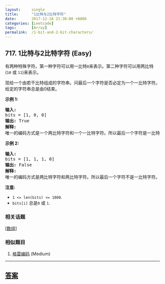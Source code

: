 ```yaml
---
layout:     single
title:      "1比特与2比特字符"
date:       2017-12-18 21:30:00 +0800
categories: [Leetcode]
tags:       [Array]
permalink:  /1-bit-and-2-bit-characters/
---
```


## 717. 1比特与2比特字符 (Easy)

<p>有两种特殊字符。第一种字符可以用一比特<code>0</code>来表示。第二种字符可以用两比特(<code>10</code>&nbsp;或&nbsp;<code>11</code>)来表示。</p>

<p>现给一个由若干比特组成的字符串。问最后一个字符是否必定为一个一比特字符。给定的字符串总是由0结束。</p>

<p><strong>示例&nbsp;1:</strong></p>

<pre>
<strong>输入:</strong> 
bits = [1, 0, 0]
<strong>输出:</strong> True
<strong>解释:</strong> 
唯一的编码方式是一个两比特字符和一个一比特字符。所以最后一个字符是一比特字符。
</pre>

<p><strong>示例&nbsp;2:</strong></p>

<pre>
<strong>输入:</strong> 
bits = [1, 1, 1, 0]
<strong>输出:</strong> False
<strong>解释:</strong> 
唯一的编码方式是两比特字符和两比特字符。所以最后一个字符不是一比特字符。
</pre>

<p><strong>注意:</strong></p>

<ul>
	<li><code>1 &lt;= len(bits) &lt;= 1000</code>.</li>
	<li><code>bits[i]</code> 总是<code>0</code> 或&nbsp;<code>1</code>.</li>
</ul>

### 相关话题
  [[数组](https://github.com/openset/leetcode/tree/master/tag/array/README.md)]

### 相似题目
  1. [格雷编码](/gray-code) (Medium)

---

## [答案](https://github.com/openset/leetcode/tree/master/problems/1-bit-and-2-bit-characters)
